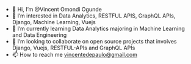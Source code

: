 - 👋 Hi, I’m @Vincent Omondi Ogunde
- 👀 I’m interested in Data Analytics, RESTFUL APIS, GraphQL APIs, Django, Machine Learning, Vuejs
- 🌱 I’m currently learning Data Analytics majoring in Machine Learning and Data Engineering
- 💞️ I’m looking to collaborate on open source projects that involves Django, Vuejs, RESTFUL-APIs and GraphQL APIs
- 📫 How to reach me vincentedepaulo@gmail.com

<!---
larnTechGeeks/larnTechGeeks is a ✨ special ✨ repository because its `README.md` (this file) appears on your GitHub profile.
You can click the Preview link to take a look at your changes.
--->
